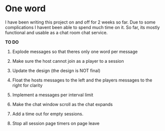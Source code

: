 One word
========
I have been writing this project on and off for 2 weeks so far. Due to some complications I havent been able to spend much time on it. So far, its mostly functional and usable as a chat room chat service. 

**TO DO**

1. Explode messages so that theres only one word per message

2. Make sure the host cannot join as a player to a session

3. Update the design (the design is NOT final)

4. Float the hosts messages to the left and the players messages to the right for clarity

5. Implement a messages per interval limit

6. Make the chat window scroll as the chat expands

7. Add a time out for empty sessions.

8. Stop all session page timers on page leave

